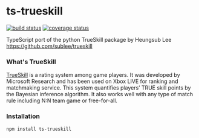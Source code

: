 # ts-trueskill
[![build status][build-img]][build-url]
[![coverage status][coverage-img]][coverage-url]

[build-img]: https://img.shields.io/travis/scttcper/ts-trueskill.svg
[build-url]: https://travis-ci.org/scttcper/ts-trueskill
[coverage-img]: https://codecov.io/gh/scttcper/ts-trueskill/branch/master/graph/badge.svg
[coverage-url]: https://codecov.io/gh/scttcper/ts-trueskill

TypeScript port of the python TrueSkill package by Heungsub Lee https://github.com/sublee/trueskill

### What's TrueSkill
[TrueSkill](http://research.microsoft.com/en-us/projects/trueskill) is a rating system among game players. It was developed by Microsoft Research and has been used on Xbox LIVE for ranking and matchmaking service. This system quantifies players’ TRUE skill points by the Bayesian inference algorithm. It also works well with any type of match rule including N:N team game or free-for-all.

### Installation
```bash
npm install ts-trueskill
```
